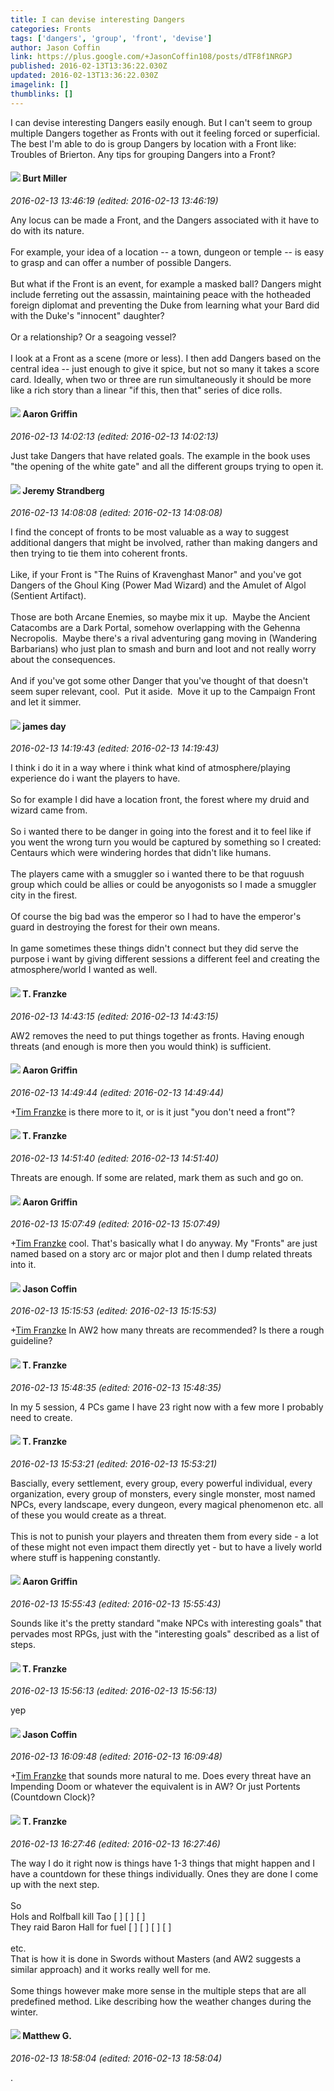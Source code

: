 ```yaml
---
title: I can devise interesting Dangers
categories: Fronts
tags: ['dangers', 'group', 'front', 'devise']
author: Jason Coffin
link: https://plus.google.com/+JasonCoffin108/posts/dTF8f1NRGPJ
published: 2016-02-13T13:36:22.030Z
updated: 2016-02-13T13:36:22.030Z
imagelink: []
thumblinks: []
---
```


I can devise interesting Dangers easily enough. But I can&#39;t seem to group multiple Dangers together as Fronts with out it feeling forced or superficial. The best I&#39;m able to do is group Dangers by location with a Front like: Troubles of Brierton. Any tips for grouping Dangers into a Front?
<div id='comment z12wt5dblsvzxlxyt04cddqrhprdh1hjkps0k'>
  <h4><img src='{{site.baseurl}}//images/avatars/107870843360817866757_photo.jpg'> Burt Miller</h4>
      <p><cite>2016-02-13 13:46:19 (edited: 2016-02-13 13:46:19)</cite></p>
        <p>Any locus can be made a Front, and the Dangers associated with it have to do with its nature.<br /><br />For example, your idea of a location -- a town, dungeon or temple -- is easy to grasp and can offer a number of possible Dangers.<br /><br />But what if the Front is an event, for example a masked ball? Dangers might include ferreting out the assassin, maintaining peace with the hotheaded foreign diplomat and preventing the Duke from learning what your Bard did with the Duke&#39;s &quot;innocent&quot; daughter?<br /><br />Or a relationship? Or a seagoing vessel?<br /><br />I look at a Front as a scene (more or less). I then add Dangers based on the central idea -- just enough to give it spice, but not so many it takes a score card. Ideally, when two or three are run simultaneously it should be more like a rich story than a linear &quot;if this, then that&quot; series of dice rolls.</p>
</div>
        

<div id='comment z12wt5dblsvzxlxyt04cddqrhprdh1hjkps0k'>
  <h4><img src='{{site.baseurl}}//images/avatars/103667855585775066713_photo.jpg'> Aaron Griffin</h4>
      <p><cite>2016-02-13 14:02:13 (edited: 2016-02-13 14:02:13)</cite></p>
        <p>Just take Dangers that have related goals. The example in the book uses &quot;the opening of the white gate&quot; and all the different groups trying to open it.</p>
</div>
        

<div id='comment z12wt5dblsvzxlxyt04cddqrhprdh1hjkps0k'>
  <h4><img src='{{site.baseurl}}//images/avatars/102595580176380683252_photo.jpg'> Jeremy Strandberg</h4>
      <p><cite>2016-02-13 14:08:08 (edited: 2016-02-13 14:08:08)</cite></p>
        <p>I find the concept of fronts to be most valuable as a way to suggest additional dangers that might be involved, rather than making dangers and then trying to tie them into coherent fronts.<br /><br />Like, if your Front is &quot;The Ruins of Kravenghast Manor&quot; and you&#39;ve got Dangers of the Ghoul King (Power Mad Wizard) and the Amulet of Algol (Sentient Artifact).  <br /><br />Those are both Arcane Enemies, so maybe mix it up.  Maybe the Ancient Catacombs are a Dark Portal, somehow overlapping with the Gehenna Necropolis.  Maybe there&#39;s a rival adventuring gang moving in (Wandering Barbarians) who just plan to smash and burn and loot and not really worry about the consequences.<br /><br />And if you&#39;ve got some other Danger that you&#39;ve thought of that doesn&#39;t seem super relevant, cool.  Put it aside.  Move it up to the Campaign Front and let it simmer. </p>
</div>
        

<div id='comment z12wt5dblsvzxlxyt04cddqrhprdh1hjkps0k'>
  <h4><img src='{{site.baseurl}}//images/avatars/102471828307590489125_photo.jpg'> james day</h4>
      <p><cite>2016-02-13 14:19:43 (edited: 2016-02-13 14:19:43)</cite></p>
        <p>I think i do it in a way where i think what kind of atmosphere/playing experience do i want the players to have.<br /><br />So for example I did have a location front, the forest where my druid and wizard came from.<br /><br />So i wanted there to be danger in going into the forest and it to feel like if you went the wrong turn you would be captured by something so I created: Centaurs which were windering hordes that didn&#39;t like humans.<br /><br />The players came with a smuggler so i wanted there to be that roguush group which could be allies or could be anyogonists so I made a smuggler city in the firest.<br /><br />Of course the big bad was the emperor so I had to have the emperor&#39;s guard in destroying the forest for their own means.<br /><br />In game sometimes these things didn&#39;t connect but they did serve the purpose i want by giving different sessions a different feel and creating the atmosphere/world I wanted as well.</p>
</div>
        

<div id='comment z12wt5dblsvzxlxyt04cddqrhprdh1hjkps0k'>
  <h4><img src='{{site.baseurl}}//images/avatars/110330901807759406775_photo.jpg'> T. Franzke</h4>
      <p><cite>2016-02-13 14:43:15 (edited: 2016-02-13 14:43:15)</cite></p>
        <p>AW2 removes the need to put things together as fronts. Having enough threats (and enough is more then you would think) is sufficient. </p>
</div>
        

<div id='comment z12wt5dblsvzxlxyt04cddqrhprdh1hjkps0k'>
  <h4><img src='{{site.baseurl}}//images/avatars/103667855585775066713_photo.jpg'> Aaron Griffin</h4>
      <p><cite>2016-02-13 14:49:44 (edited: 2016-02-13 14:49:44)</cite></p>
        <p><span class="proflinkWrapper"><span class="proflinkPrefix">+</span><a class="proflink" href="https://plus.google.com/110330901807759406775" oid="110330901807759406775">Tim Franzke</a></span> is there more to it, or is it just &quot;you don&#39;t need a front&quot;?</p>
</div>
        

<div id='comment z12wt5dblsvzxlxyt04cddqrhprdh1hjkps0k'>
  <h4><img src='{{site.baseurl}}//images/avatars/110330901807759406775_photo.jpg'> T. Franzke</h4>
      <p><cite>2016-02-13 14:51:40 (edited: 2016-02-13 14:51:40)</cite></p>
        <p>Threats are enough. If some are related, mark them as such and go on. </p>
</div>
        

<div id='comment z12wt5dblsvzxlxyt04cddqrhprdh1hjkps0k'>
  <h4><img src='{{site.baseurl}}//images/avatars/103667855585775066713_photo.jpg'> Aaron Griffin</h4>
      <p><cite>2016-02-13 15:07:49 (edited: 2016-02-13 15:07:49)</cite></p>
        <p><span class="proflinkWrapper"><span class="proflinkPrefix">+</span><a class="proflink" href="https://plus.google.com/110330901807759406775" oid="110330901807759406775">Tim Franzke</a></span> cool. That&#39;s basically what I do anyway. My &quot;Fronts&quot; are just named based on a story arc or major plot and then I dump related threats into it.</p>
</div>
        

<div id='comment z12wt5dblsvzxlxyt04cddqrhprdh1hjkps0k'>
  <h4><img src='{{site.baseurl}}//images/avatars/117699897327689660645_photo.jpg'> Jason Coffin</h4>
      <p><cite>2016-02-13 15:15:53 (edited: 2016-02-13 15:15:53)</cite></p>
        <p><span class="proflinkWrapper"><span class="proflinkPrefix">+</span><a class="proflink" href="https://plus.google.com/110330901807759406775" oid="110330901807759406775">Tim Franzke</a></span> In AW2 how many threats are recommended? Is there a rough guideline?</p>
</div>
        

<div id='comment z12wt5dblsvzxlxyt04cddqrhprdh1hjkps0k'>
  <h4><img src='{{site.baseurl}}//images/avatars/110330901807759406775_photo.jpg'> T. Franzke</h4>
      <p><cite>2016-02-13 15:48:35 (edited: 2016-02-13 15:48:35)</cite></p>
        <p>In my 5 session, 4 PCs game I have 23 right now with a few more I probably need to create. </p>
</div>
        

<div id='comment z12wt5dblsvzxlxyt04cddqrhprdh1hjkps0k'>
  <h4><img src='{{site.baseurl}}//images/avatars/110330901807759406775_photo.jpg'> T. Franzke</h4>
      <p><cite>2016-02-13 15:53:21 (edited: 2016-02-13 15:53:21)</cite></p>
        <p>Bascially, every settlement, every group, every powerful individual, every organization, every group of monsters, every single monster, most named NPCs, every landscape, every dungeon, every magical phenomenon etc. all of these you would create as a threat. <br /><br />This is not to punish your players and threaten them from every side - a lot of these might not even impact them directly yet - but to have a lively world where stuff is happening constantly. </p>
</div>
        

<div id='comment z12wt5dblsvzxlxyt04cddqrhprdh1hjkps0k'>
  <h4><img src='{{site.baseurl}}//images/avatars/103667855585775066713_photo.jpg'> Aaron Griffin</h4>
      <p><cite>2016-02-13 15:55:43 (edited: 2016-02-13 15:55:43)</cite></p>
        <p>Sounds like it&#39;s the pretty standard &quot;make NPCs with interesting goals&quot; that pervades most RPGs, just with the &quot;interesting goals&quot; described as a list of steps.</p>
</div>
        

<div id='comment z12wt5dblsvzxlxyt04cddqrhprdh1hjkps0k'>
  <h4><img src='{{site.baseurl}}//images/avatars/110330901807759406775_photo.jpg'> T. Franzke</h4>
      <p><cite>2016-02-13 15:56:13 (edited: 2016-02-13 15:56:13)</cite></p>
        <p>yep</p>
</div>
        

<div id='comment z12wt5dblsvzxlxyt04cddqrhprdh1hjkps0k'>
  <h4><img src='{{site.baseurl}}//images/avatars/117699897327689660645_photo.jpg'> Jason Coffin</h4>
      <p><cite>2016-02-13 16:09:48 (edited: 2016-02-13 16:09:48)</cite></p>
        <p><span class="proflinkWrapper"><span class="proflinkPrefix">+</span><a class="proflink" href="https://plus.google.com/110330901807759406775" oid="110330901807759406775">Tim Franzke</a></span> that sounds more natural to me. Does every threat have an Impending Doom or whatever the equivalent is in AW? Or just Portents (Countdown Clock)?</p>
</div>
        

<div id='comment z12wt5dblsvzxlxyt04cddqrhprdh1hjkps0k'>
  <h4><img src='{{site.baseurl}}//images/avatars/110330901807759406775_photo.jpg'> T. Franzke</h4>
      <p><cite>2016-02-13 16:27:46 (edited: 2016-02-13 16:27:46)</cite></p>
        <p>The way I do it right now is things have 1-3 things that might happen and I have a countdown for these things individually. Ones they are done I come up with the next step. <br /><br />So <br />Hols and Rolfball kill Tao [ ] [ ] [ ] <br />They raid Baron Hall for fuel [ ] [ ] [ ] [ ] <br /><br />etc. <br />That is how it is done in Swords without Masters (and AW2 suggests a similar approach) and it works really well for me. <br /><br />Some things however make more sense in the multiple steps that are all predefined method. Like describing how the weather changes during the winter. </p>
</div>
        

<div id='comment z12wt5dblsvzxlxyt04cddqrhprdh1hjkps0k'>
  <h4><img src='{{site.baseurl}}//images/avatars/103522231327065742687_photo.jpg'> Matthew G.</h4>
      <p><cite>2016-02-13 18:58:04 (edited: 2016-02-13 18:58:04)</cite></p>
        <p>.</p>
</div>
        